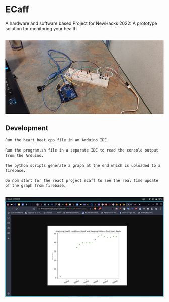 # ECaff 
A hardware and software based Project for NewHacks 2022: A prototype solution for monitoring your health
##

![first image](https://github.com/TanishSh/NewHacks2022/blob/main/Images/board.jpg)
## Development
```
Run the heart_beat.cpp file in an Arduino IDE.

Run the program.sh file in a separate IDE to read the console output from the Arduino.

The python scripts generate a graph at the end which is uploaded to a firebase.

Do npm start for the react project ecaff to see the real time update of the graph from firebase.
```

##
![second image](https://github.com/TanishSh/NewHacks2022/blob/main/Images/graph2.png)



